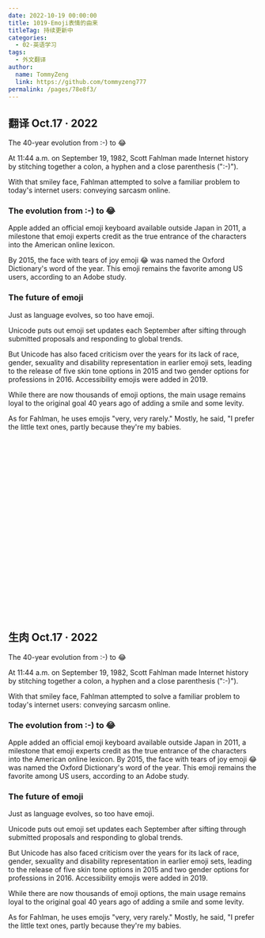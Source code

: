 ```yaml
---
date: 2022-10-19 00:00:00
title: 1019-Emoji表情的由来
titleTag: 持续更新中
categories: 
  - 02-英语学习
tags: 
  - 外文翻译
author: 
  name: TommyZeng
  link: https://github.com/tommyzeng777
permalink: /pages/78e8f3/
---
```


## 翻译 Oct.17 · 2022

The 40-year evolution from :-) to 😂

At 11:44 a.m. on September 19, 1982, Scott Fahlman made Internet history by stitching together a colon, a hyphen and a close parenthesis (":-)").<!-- more -->

With that smiley face, Fahlman attempted to solve a familiar problem to today's internet users: conveying sarcasm online.

### The evolution from :-) to 😂

Apple added an official emoji keyboard available outside Japan in 2011, a milestone that emoji experts credit as the true entrance of the characters into the American online lexicon.

By 2015, the face with tears of joy emoji 😂 was named the Oxford Dictionary's word of the year. This emoji remains the favorite among US users, according to an Adobe study.

### The future of emoji

Just as language evolves, so too have emoji.

Unicode puts out emoji set updates each September after sifting through submitted proposals and responding to global trends.

But Unicode has also faced criticism over the years for its lack of race, gender, sexuality and disability representation in earlier emoji sets, leading to the release of five skin tone options in 2015 and two gender options for professions in 2016. Accessibility emojis were added in 2019.

While there are now thousands of emoji options, the main usage remains loyal to the original goal 40 years ago of adding a smile and some levity.

As for Fahlman, he uses emojis "very, very rarely." Mostly, he said, "I prefer the little text ones, partly because they're my babies.

<br><br><br><br><br><br><br><br><br><br><br><br><br><br><br><br><br><br><br><br><br>


## 生肉 Oct.17 · 2022
The 40-year evolution from :-) to 😂

At 11:44 a.m. on September 19, 1982, Scott Fahlman made Internet history by stitching together a colon, a hyphen and a close parenthesis (":-)").

With that smiley face, Fahlman attempted to solve a familiar problem to today's internet users: conveying sarcasm online.

### The evolution from :-) to 😂

Apple added an official emoji keyboard available outside Japan in 2011, a milestone that emoji experts credit as the true entrance of the characters into the American online lexicon.
By 2015, the face with tears of joy emoji 😂 was named the Oxford Dictionary's word of the year. This emoji remains the favorite among US users, according to an Adobe study.

### The future of emoji

Just as language evolves, so too have emoji.

Unicode puts out emoji set updates each September after sifting through submitted proposals and responding to global trends.

But Unicode has also faced criticism over the years for its lack of race, gender, sexuality and disability representation in earlier emoji sets, leading to the release of five skin tone options in 2015 and two gender options for professions in 2016. Accessibility emojis were added in 2019.

While there are now thousands of emoji options, the main usage remains loyal to the original goal 40 years ago of adding a smile and some levity.

As for Fahlman, he uses emojis "very, very rarely." Mostly, he said, "I prefer the little text ones, partly because they're my babies.